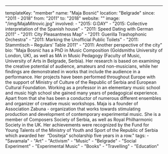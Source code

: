 ---
  templateKey: "member"
  name: "Maja Bosnić"
  location: "Belgrade"
  since: "2011 - 2018"
  from: "2011"
  to: "2018"
  website: ""
  image: "/img/MajaMitrovic.jpg"
  involved:
    - "2015: G:DAY"
    - "2015: Collective interpretation of the Spanish house"
    - "2011: Speed Dating with German 2011"
    - "2011: City Pleasantness Map"
    - "2011: Guerilla Trashophonic Orchestra"
    - "2011: Marking the Unofficial Public Toilets"
    - "2011: Stammtisch – Regulars’ Table 2011"
    - "2011: Another perspective of the city"
  bio: "Maja Bosnić has a PhD in Music Composition (Goldsmiths University of London, UK), as well as MA in Music Pedagogy (Faculty of Music, University of Arts in Belgrade, Serbia). Her research is based on examining the creative potential of audience, amateurs and non-musicians, while her findings are demonstrated in works that include the audience in a performance. Her projects have been performed throughout Europe with the support of Ministry of Culture of the Republic of Serbia and European Cultural Foundation. Working as a professor in an elementary music school and music high school she gained many years of pedagogical experience. Apart from that she has been a conductor of numerous different ensembles and organizer of creative music workshops. Maja is a founder of Association Zabuna - organization that works towards stimulating production and development of contemporary experimental music. She is a member of Composers Society of Serbia, as well as Royal Philharmonic Society in the UK. Her achievements were recognized by the Fund for Young Talents of the Ministry of Youth and Sport of the Republic of Serbia which awarded her  “Dositeja” scholarship five years in a row."
  tags:
    - "Savamala"
    - "Art"
    - "Activism"
    - "Music"
    - "Belgrade"
    - "Social Experiment"
    - "Experimental Music"
    - "Books"
    - "Travelling"
    - "Education"
